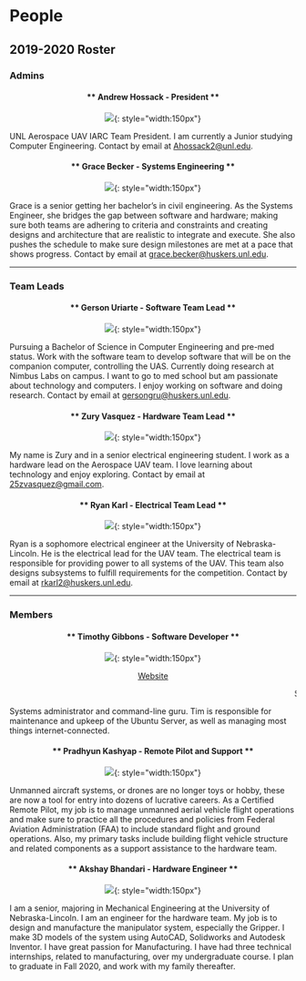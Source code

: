 # People

## 2019-2020 Roster

### Admins

<center>

#### ** Andrew Hossack - President **

![](res/img/people/andrew_face.jpg){: style="width:150px"}

</center>

UNL Aerospace UAV IARC Team President. I am currently a Junior studying Computer Engineering. Contact by email at [Ahossack2@unl.edu](mailto:ahossack2@unl.edu).


<center>

#### ** Grace Becker - Systems Engineering **

![](res/img/people/grace_becker.png){: style="width:150px"}

</center>

Grace is a senior getting her bachelor’s in civil engineering. As the Systems Engineer, she bridges the gap between software and hardware; making sure both teams are adhering to criteria and constraints and creating designs and architecture that are realistic to integrate and execute. She also pushes the schedule to make sure design milestones are met at a pace that shows progress. Contact by email at [grace.becker@huskers.unl.edu](mailto:grace.becker@huskers.unl.edu).

***

### Team Leads

<center>

#### ** Gerson Uriarte - Software Team Lead **

![](res/img/people/gerson_face.png){: style="width:150px"}

</center>

Pursuing a Bachelor of Science in Computer Engineering and pre-med status. Work with the software team to develop software that will be on the companion computer, controlling the UAS. Currently doing research at Nimbus Labs on campus. I want to go to med school but am passionate about technology and computers. I enjoy working on software and doing research. Contact by email at [gersongru@huskers.unl.edu](mailto:gersongru@huskers.unl.edu).


<center>

#### ** Zury Vasquez - Hardware Team Lead **

![](res/img/people/zury_face.jpg){: style="width:150px"}

</center>

My name is Zury and in a senior electrical engineering student. I work as a hardware lead on the Aerospace UAV team. I love learning about technology and enjoy exploring. Contact by email at [25zvasquez@gmail.com](mailto:25zvasquez@gmail.com).


<center>

#### ** Ryan Karl - Electrical Team Lead **

![](res/img/people/ryan_face.jpg){: style="width:150px"}

</center>

Ryan is a sophomore electrical engineer at the University of Nebraska-Lincoln. He is the electrical lead for the UAV team. The electrical team is responsible for providing power to all systems of the UAV. This team also designs subsystems to fulfill requirements for the competition. Contact by email at [rkarl2@huskers.unl.edu](mailto:rkarl2@huskers.unl.edu).

***

### Members
<center>

#### ** Timothy Gibbons - Software Developer **

![](res/img/people/timothy_face.png){: style="width:150px"}

[Website](https://root3287.site)

<marquee>System Adminitration Wizard and Website Maintainer</marquee>

</center>

Systems administrator and command-line guru. Tim is responsible for maintenance and upkeep of the Ubuntu Server, as well as managing most things internet-connected.


<center>

#### ** Pradhyun Kashyap - Remote Pilot and Support **

![](res/img/people/kashyap_face.png){: style="width:150px"}

</center>

Unmanned aircraft systems, or drones are no longer toys or hobby, these are now a tool for entry into dozens of lucrative careers. As a Certified Remote Pilot, my job is to manage unmanned aerial vehicle flight operations and make sure to practice all the procedures and policies from Federal Aviation Administration (FAA) to include standard flight and ground operations. Also, my primary tasks include building flight vehicle structure and related components as a support assistance to the hardware team.


<center>

#### ** Akshay Bhandari - Hardware Engineer **

![](res/img/people/akshay_face.jpg){: style="width:150px"}

</center>

I am a senior, majoring in Mechanical Engineering at the University of Nebraska-Lincoln. I am an engineer for the hardware team. My job is to design and manufacture the manipulator system, especially the Gripper. I make 3D models of the system using AutoCAD, Solidworks and Autodesk Inventor. I have great passion for Manufacturing. I have had three technical internships, related to manufacturing, over my undergraduate course. I plan to graduate in Fall 2020, and work with my family thereafter.
